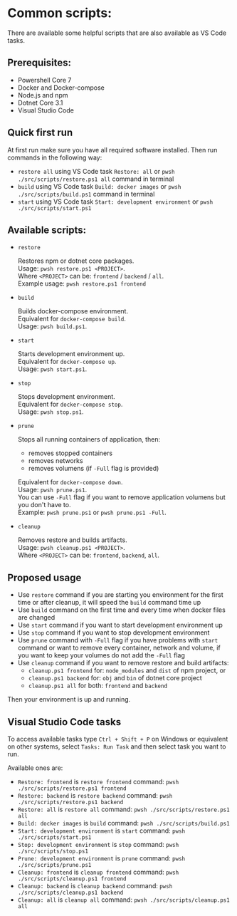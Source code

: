 # Common scripts:

There are available some helpful scripts that are also available as VS Code tasks.

## Prerequisites:

-   Powershell Core 7
-   Docker and Docker-compose
-   Node.js and npm
-   Dotnet Core 3.1
-   Visual Studio Code

## Quick first run

At first run make sure you have all required software installed. Then run commands in the following way:

-   `restore all` using VS Code task `Restore: all` or `pwsh ./src/scripts/restore.ps1 all` command in terminal
-   `build` using VS Code task `Build: docker images` or `pwsh ./src/scripts/build.ps1` command in terminal
-   `start` using VS Code task `Start: development environment` or `pwsh ./src/scripts/start.ps1`

## Available scripts:

-   `restore`

    Restores npm or dotnet core packages.<br/>
    Usage: `pwsh restore.ps1 <PROJECT>`.<br/>
    Where `<PROJECT>` can be: `frontend` / `backend` / `all`.<br/>
    Example usage: `pwsh restore.ps1 frontend`

-   `build`

    Builds docker-compose environment.<br/>
    Equivalent for `docker-compose build`.<br/>
    Usage: `pwsh build.ps1`.

-   `start`

    Starts development environment up.<br/>
    Equivalent for `docker-compose up`.<br/>
    Usage: `pwsh start.ps1`.

-   `stop`

    Stops development environment.<br/>
    Equivalent for `docker-compose stop`.<br/>
    Usage: `pwsh stop.ps1`.

-   `prune`

    Stops all running containers of application, then:

    -   removes stopped containers
    -   removes networks
    -   removes volumens (if `-Full` flag is provided)

    Equivalent for `docker-compose down`.<br/>
    Usage: `pwsh prune.ps1`.<br/>
    You can use `-Full` flag if you want to remove application volumens but you don't have to.<br/>
    Example: `pwsh prune.ps1` or `pwsh prune.ps1 -Full`.

-   `cleanup`

    Removes restore and builds artifacts.<br/>
    Usage: `pwsh cleanup.ps1 <PROJECT>`.<br/>
    Where `<PROJECT>` can be: `frontend`, `backend`, `all`.

## Proposed usage

-   Use `restore` command if you are starting you environment for the first time or after cleanup, it will speed the `build` command time up
-   Use `build` command on the first time and every time when docker files are changed
-   Use `start` command if you want to start development environment up
-   Use `stop` command if you want to stop development environment
-   Use `prune` command with `-Full` flag if you have problems with `start` command or want to remove every container, network and volume, if you want to keep your volumes do not add the `-Full` flag
-   Use `cleanup` command if you want to remove restore and build artifacts:
    -   `cleanup.ps1 frontend` for: `node_modules` and `dist` of npm project, or
    -   `cleanup.ps1 backend` for: `obj` and `bin` of dotnet core project
    -   `cleanup.ps1 all` for both: `frontend` and `backend`

Then your environment is up and running.

## Visual Studio Code tasks

To access available tasks type `Ctrl + Shift + P` on Windows or equivalent on other systems, select `Tasks: Run Task` and then select task you want to run.

Available ones are:

-   `Restore: frontend` is `restore frontend` command: `pwsh ./src/scripts/restore.ps1 frontend`
-   `Restore: backend` is `restore backend` command: `pwsh ./src/scripts/restore.ps1 backend`
-   `Restore: all` is `restore all` command: `pwsh ./src/scripts/restore.ps1 all`
-   `Build: docker images` is `build` command: `pwsh ./src/scripts/build.ps1`
-   `Start: development environment` is `start` command: `pwsh ./src/scripts/start.ps1`
-   `Stop: development environment` is `stop` command: `pwsh ./src/scripts/stop.ps1`
-   `Prune: development environment` is `prune` command: `pwsh ./src/scripts/prune.ps1`
-   `Cleanup: frontend` is `cleanup frontend` command: `pwsh ./src/scripts/cleanup.ps1 frontend`
-   `Cleanup: backend` is `cleanup backend` command: `pwsh ./src/scripts/cleanup.ps1 backend`
-   `Cleanup: all` is `cleanup all` command: `pwsh ./src/scripts/cleanup.ps1 all`
